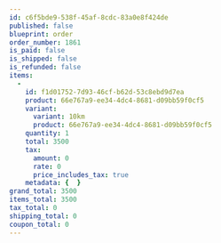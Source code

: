 ```yaml
---
id: c6f5bde9-538f-45af-8cdc-83a0e8f424de
published: false
blueprint: order
order_number: 1861
is_paid: false
is_shipped: false
is_refunded: false
items:
  -
    id: f1d01752-7d93-46cf-b62d-53c8ebd9d7ea
    product: 66e767a9-ee34-4dc4-8681-d09bb59f0cf5
    variant:
      variant: 10km
      product: 66e767a9-ee34-4dc4-8681-d09bb59f0cf5
    quantity: 1
    total: 3500
    tax:
      amount: 0
      rate: 0
      price_includes_tax: true
    metadata: {  }
grand_total: 3500
items_total: 3500
tax_total: 0
shipping_total: 0
coupon_total: 0
---
```


